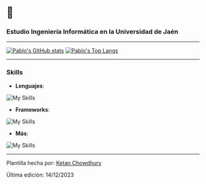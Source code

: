 <h1>👋</h1>
<h3>Estudio Ingeniería Informática en la Universidad de Jaén</h3>

---

[![Pablo's GitHub stats](https://github-readme-stats.vercel.app/api?username=pablomorillas02&includeallcommits=true&show_icons=true&theme=tokyonight)](https://github.com/anuraghazra/github-readme-stats)
[![Pablo's Top Langs](https://github-readme-stats.vercel.app/api/top-langs/?username=pablomorillas02&layout=compact&theme=tokyonight&langs_count=8)](https://github.com/anuraghazra/github-readme-stats)

---

### Skills

- **Lenguajes**:
  
![My Skills](https://skillicons.dev/icons?i=py,java,dart,php,js,html,css,c,cpp)
  
- **Frameworks**:

![My Skills](https://skillicons.dev/icons?i=flutter,flask)

- **Más**:

![My Skills](https://skillicons.dev/icons?i=bootstrap,discord,bots,git,docker)
  
---

Plantilla hecha por: [Ketan Chowdhury](https://github.com/dexprexxtion)

Última edición: 14/12/2023
